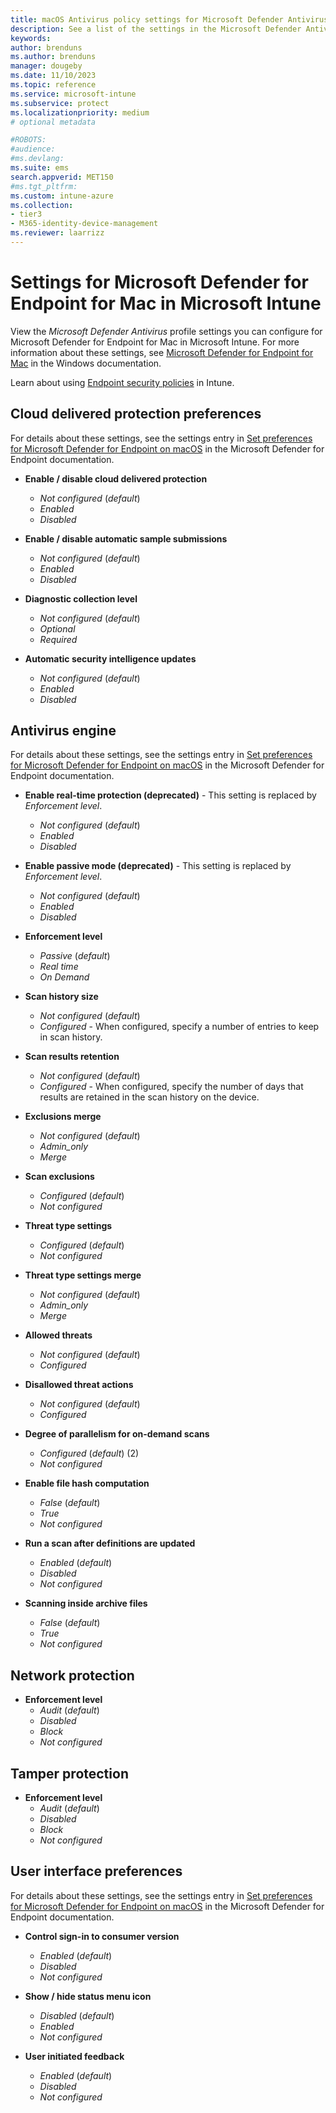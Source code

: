```yaml
---
title: macOS Antivirus policy settings for Microsoft Defender Antivirus for Intune | Microsoft Docs
description: See a list of the settings in the Microsoft Defender Antivirus profile for macOS. This profile is s part of Endpoint security Antivirus policy for macOS in Microsoft Intune.
keywords:
author: brenduns
ms.author: brenduns
manager: dougeby
ms.date: 11/10/2023
ms.topic: reference
ms.service: microsoft-intune
ms.subservice: protect
ms.localizationpriority: medium
# optional metadata

#ROBOTS:
#audience:
#ms.devlang:
ms.suite: ems
search.appverid: MET150
#ms.tgt_pltfrm:
ms.custom: intune-azure
ms.collection:
- tier3
- M365-identity-device-management
ms.reviewer: laarrizz 
---
```


# Settings for Microsoft Defender for Endpoint for Mac in Microsoft Intune

View the *Microsoft Defender Antivirus* profile settings you can configure for Microsoft Defender for Endpoint for Mac in Microsoft Intune. For more information about these settings, see [Microsoft Defender for Endpoint for Mac](/windows/security/threat-protection/microsoft-defender-atp/microsoft-defender-atp-mac) in the Windows documentation.

Learn about using [Endpoint security policies](../protect/endpoint-security-policy.md) in Intune.

## Cloud delivered protection preferences

For details about these settings, see the settings entry in [Set preferences for Microsoft Defender for Endpoint on macOS](/microsoft-365/security/defender-endpoint/mac-preferences) in the Microsoft Defender for Endpoint documentation.

- **Enable / disable cloud delivered protection**
  - *Not configured* (*default*)
  - *Enabled*
  - *Disabled*

- **Enable / disable automatic sample submissions**
  - *Not configured* (*default*)
  - *Enabled*
  - *Disabled*

- **Diagnostic collection level**
  - *Not configured* (*default*)
  - *Optional*
  - *Required*

- **Automatic security intelligence updates**
  - *Not configured* (*default*)
  - *Enabled*
  - *Disabled*

## Antivirus engine

For details about these settings, see the settings entry in [Set preferences for Microsoft Defender for Endpoint on macOS](/microsoft-365/security/defender-endpoint/mac-preferences) in the Microsoft Defender for Endpoint documentation.

- **Enable real-time protection (deprecated)**  - This setting is replaced by *Enforcement level*.
  - *Not configured* (*default*)
  - *Enabled*
  - *Disabled*

- **Enable passive mode (deprecated)** - This setting is replaced by *Enforcement level*.
  - *Not configured* (*default*)
  - *Enabled*
  - *Disabled*

- **Enforcement level**  
  - *Passive* (*default*)
  - *Real time*
  - *On Demand*

- **Scan history size**
  - *Not configured* (*default*)
  - *Configured* - When configured, specify a number of entries to keep in scan history.

- **Scan results retention**
  - *Not configured* (*default*)
  - *Configured* - When configured, specify the number of days that results are retained in the scan history on the device.

- **Exclusions merge**
  - *Not configured* (*default*)
  - *Admin_only*
  - *Merge*

- **Scan exclusions**
  - *Configured* (*default*)
  - *Not configured*

- **Threat type settings**
  - *Configured* (*default*)
  - *Not configured*

- **Threat type settings merge**
  - *Not configured* (*default*)
  - *Admin_only*
  - *Merge*

- **Allowed threats**
  - *Not configured* (*default*)
  - *Configured*

- **Disallowed threat actions**
  - *Not configured* (*default*)
  - *Configured*

- **Degree of parallelism for on-demand scans**
  - *Configured* (*default*) (2)
  - *Not configured*

- **Enable file hash computation**
  - *False* (*default*)
  - *True*
  - *Not configured*

- **Run a scan after definitions are  updated**
  - *Enabled* (*default*)
  - *Disabled*
  - *Not configured*

- **Scanning inside archive files**
  - *False* (*default*)
  - *True*
  - *Not configured*

## Network protection

- **Enforcement level**
  - *Audit* (*default*)
  - *Disabled*
  - *Block*
  - *Not configured*

## Tamper protection

- **Enforcement level**
  - *Audit* (*default*)
  - *Disabled*
  - *Block*
  - *Not configured*

## User interface preferences

For details about these settings, see the settings entry in [Set preferences for Microsoft Defender for Endpoint on macOS](/microsoft-365/security/defender-endpoint/mac-preferences) in the Microsoft Defender for Endpoint documentation.

- **Control sign-in to consumer version**
  - *Enabled* (*default*)
  - *Disabled*
  - *Not configured*

- **Show / hide status menu icon**
  - *Disabled* (*default*)
  - *Enabled*
  - *Not configured*

- **User initiated feedback**
  - *Enabled* (*default*)
  - *Disabled*
  - *Not configured*
